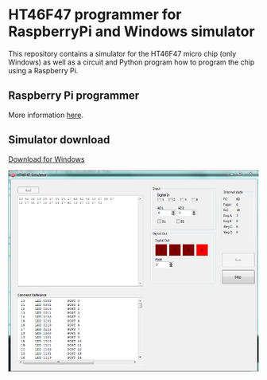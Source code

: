 # HT46F47 programmer for RaspberryPi and Windows simulator

This repository contains a simulator for the HT46F47 micro chip (only Windows)
as well as a circuit and Python program how to program the chip using a Raspberry Pi.

## Raspberry Pi programmer

More information [here](https://github.com/danielmarschall/ht46f47_simulator/tree/master/RaspberryPi).
	
## Simulator download

[Download for Windows](https://github.com/danielmarschall/ht46f47_simulator/raw/master/HT46F47Sim.exe)

![Screenshot](Screenshot.png)
